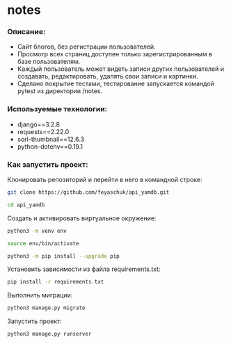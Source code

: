 # notes
### Описание:
* Сайт блогов, без регистрации пользователей.
* Просмотр всех страниц доступен только зарегистрированным в базе пользователям.
* Каждый пользователь может видеть записи других пользователей и создавать, редактировать, удалять свои записи и картинки.
* Сделано покрытие тестами, тестирование запускается командой pytest из директории /notes.

### Используемые технологии:
* django==3.2.8
* requests==2.22.0
* sorl-thumbnail==12.6.3
* python-dotenv==0.19.1

### Как запустить проект:
Клонировать репозиторий и перейти в него в командной строке:
```bash
git clone https://github.com/feyaschuk/api_yamdb.git
```
```bash
cd api_yamdb
```
Cоздать и активировать виртуальное окружение:
```bash
python3 -m venv env
```
```bash
source env/bin/activate
```
```bash
python3 -m pip install --upgrade pip
```
Установить зависимости из файла requirements.txt:
```bash
pip install -r requirements.txt
```
Выполнить миграции:
```bash
python3 manage.py migrate
```
Запустить проект:
```bash
python3 manage.py runserver
```
